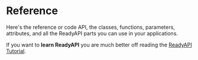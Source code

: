 # Reference

Here's the reference or code API, the classes, functions, parameters, attributes, and
all the ReadyAPI parts you can use in your applications.

If you want to **learn ReadyAPI** you are much better off reading the
[ReadyAPI Tutorial](https://readyapi.github.io/tutorial/).
